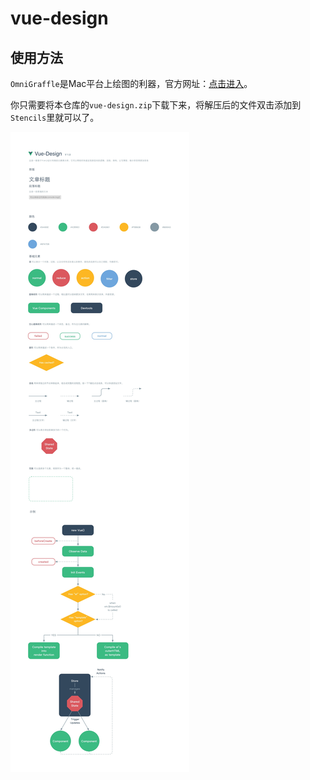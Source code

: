 # vue-design

## 使用方法

`OmniGraffle`是Mac平台上绘图的利器，官方网址：[点击进入](http://www.omnigroup.com/omnigraffle/)。

你只需要将本仓库的`vue-design.zip`下载下来，将解压后的文件双击添加到`Stencils`里就可以了。

![](https://raw.githubusercontent.com/luckyjing/vue-design/master/images/vue.jpg)
